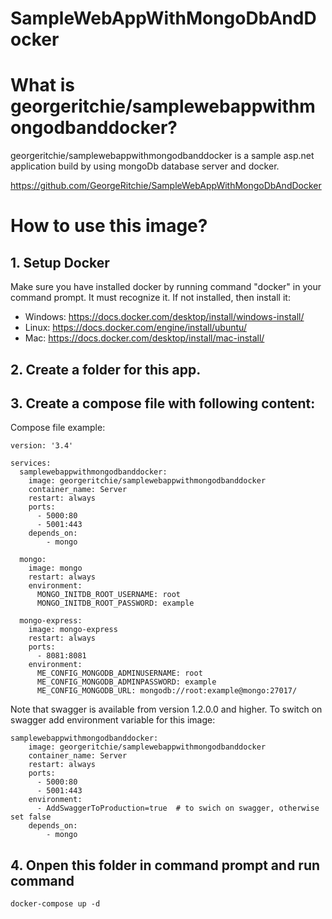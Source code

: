 # SampleWebAppWithMongoDbAndDocker

# What is georgeritchie/samplewebappwithmongodbanddocker?

georgeritchie/samplewebappwithmongodbanddocker is a sample asp.net application build by using mongoDb database server and docker.

https://github.com/GeorgeRitchie/SampleWebAppWithMongoDbAndDocker

# How to use this image?
## 1. Setup Docker
Make sure you have installed docker by running command "docker" in your command prompt. It must recognize it. 
If not installed, then install it:
* Windows: https://docs.docker.com/desktop/install/windows-install/ 
* Linux: https://docs.docker.com/engine/install/ubuntu/
* Mac: https://docs.docker.com/desktop/install/mac-install/

## 2. Create a folder for this app.
## 3. Create a compose file with following content:
Compose file example:
```
version: '3.4'

services:
  samplewebappwithmongodbanddocker:
    image: georgeritchie/samplewebappwithmongodbanddocker
    container_name: Server
    restart: always
    ports:
      - 5000:80
      - 5001:443
    depends_on: 
        - mongo

  mongo:
    image: mongo
    restart: always
    environment:
      MONGO_INITDB_ROOT_USERNAME: root
      MONGO_INITDB_ROOT_PASSWORD: example

  mongo-express:
    image: mongo-express
    restart: always
    ports:
      - 8081:8081
    environment:
      ME_CONFIG_MONGODB_ADMINUSERNAME: root
      ME_CONFIG_MONGODB_ADMINPASSWORD: example
      ME_CONFIG_MONGODB_URL: mongodb://root:example@mongo:27017/
```
Note that swagger is available from version 1.2.0.0 and higher. To switch on swagger add environment variable for this image:
```
samplewebappwithmongodbanddocker:
    image: georgeritchie/samplewebappwithmongodbanddocker
    container_name: Server
    restart: always
    ports:
      - 5000:80
      - 5001:443
    environment:
      - AddSwaggerToProduction=true  # to swich on swagger, otherwise set false
    depends_on: 
        - mongo
```
## 4. Onpen this folder in command prompt and run command 
```
docker-compose up -d
```
